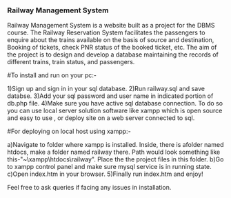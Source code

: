 ### Railway Management System
Railway Management System is a website built as a project for the DBMS course. The Railway Reservation System facilitates the passengers to enquire about the trains available on the basis of source and destination, Booking of tickets, check PNR status of the booked ticket, etc. The aim of the project is to design and develop a database maintaining the records of different trains, train status, and passengers.

#To install and run on your pc:-

1)Sign up and sign in in your sql database.
2)Run railway.sql and save databse. 
3)Add your sql password and user name in indicated portion of db.php file.
4)Make sure you have active sql database connection. To do so you can use local server solution software like xampp which is open source and easy to use , or deploy 
site on a web server connected to sql.

#For deploying on local host using xampp:-

a)Navigate to folder where xampp is installed. Inside, there is afolder named htdocs, make a folder named railway there. Path would look something like this-"~\xampp\htdocs\railway\". Place the the project files in this folder.
b)Go to xampp control panel and make sure mysql service is in running state.
c)Open index.htm in your browser.
5)Finally run index.htm and enjoy!

Feel free to ask queries if facing any issues in installation. 
